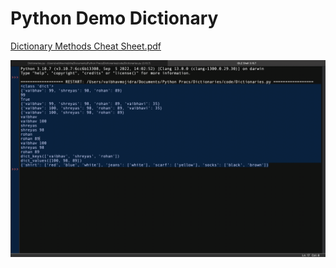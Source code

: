 # Python Demo Dictionary

[Dictionary Methods Cheat Sheet.pdf](https://github.com/VaibhavMojidra/Python---Demo-Dictionary/blob/master/cheat%20sheet/Dictionary%20Methods%20Cheat%20Sheet.pdf)

![Output](https://github.com/VaibhavMojidra/Python---Demo-Dictionary/blob/master/output/output.png)
